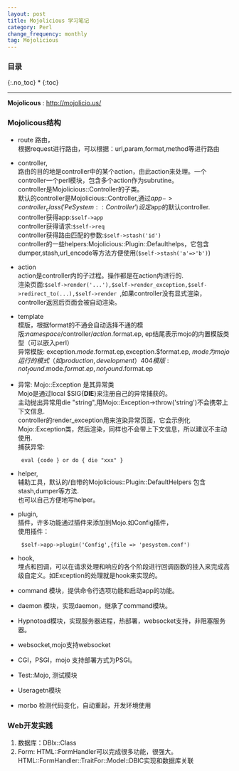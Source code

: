 ```yaml
---
layout: post
title: Mojolicious 学习笔记
category: Perl
change_frequency: monthly
tag: Mojolicious
---
```

### 目录
{:.no_toc}
* 
{:toc}
<hr>

**Mojolicous** : <http://mojolicio.us/>

### Mojolicous结构
- route 路由，  
   根据request进行路由，可以根据：url,param,format,method等进行路由

- controller,   
   路由的目的地是controller中的某个action，由此action来处理。一个controller一个perl模块，包含多个action作为subrutine。  
   controller是Mojolicious::Controller的子类。  
   默认的controller是Mojolicious::Controller,通过$app->controller_class('PeSystem::Controller') 设定$app的默认controller.  
   controller获得app:`$self->app`  
   controller获得请求:`$self->req`  
   controller获得路由匹配的参数:`$self->stash('id')`  
   controller的一些helpers:Mojolicious::Plugin::Defaulthelps，它包含dumper,stash,url_encode等方法方便使用(`$self->stash('a'=>'b')`)

- action  
   action是controller内的子过程。操作都是在action内进行的.  
   渲染页面:`$self->render('...'),$self->render_exception,$self->redirect_to(...),$self->render `,如果controller没有显式渲染，controller返回后页面会被自动渲染。

- template  
  模版，根据format的不通会自动选择不通的模版:$namespace/$controller/$action.$format.ep, ep结尾表示mojo的内置模版类型（可以嵌入perl）  
  异常模版: exception.$mode.$format.ep,exception.$format.ep, $mode为mojo运行的模式（如production,development）
  404模版:not_found.$mode.$format.ep,not_found.$format.ep

- 异常:
  Mojo::Exception 是其异常类  
  Mojo是通过local $SIG{__DIE__}来注册自己的异常捕获的。  
  主动抛出异常用die "string",用Mojo::Exception->throw('string')不会携带上下文信息.  
  controller的render_exception用来渲染异常页面，它会示例化Mojo::Exception类，然后渲染，同样也不会带上下文信息，所以建议不主动使用.  
  捕获异常: 

       eval {code } or do { die "xxx" }

- helper,  
  辅助工具，默认的/自带的Mojolicious::Plugin::DefaultHelpers 包含stash,dumper等方法.  
  也可以自己方便地写helper。

- plugin,  
  插件，许多功能通过插件来添加到Mojo.如Config插件，  
  使用插件：

       $self->app->plugin('Config',{file => 'pesystem.conf')

- hook,  
  埋点和回调，可以在请求处理和响应的各个阶段进行回调函数的挂入来完成高级自定义。如Exception的处理就是hook来实现的。

- command 模块，提供命令行选项功能和启动app的功能。

- daemon 模块，实现daemon，继承了command模块。

- Hypnotoad模块，实现服务器进程，热部署，websocket支持，非阻塞服务器。

- websocket,mojo支持websocket

- CGI，PSGI，mojo 支持部署方式为PSGI。

- Test::Mojo, 测试模块

- Useragetn模块

- morbo 检测代码变化，自动重起，开发环境使用


### Web开发实践
1. 数据库：DBIx::Class
2. Form: HTML::FormHandler可以完成很多功能，很强大。 HTML::FormHandler::TraitFor::Model::DBIC实现和数据库关联

